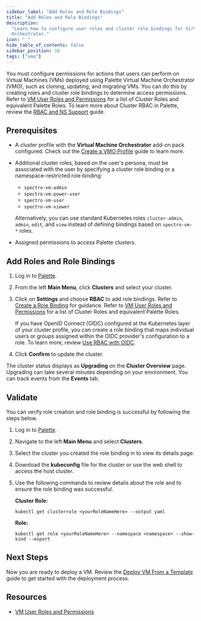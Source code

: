 ```yaml
---
sidebar_label: "Add Roles and Role Bindings"
title: "Add Roles and Role Bindings"
description:
  "Learn how to configure user roles and cluster role bindings for Virtual Machines managed by Palette Virtual Machine
  Orchestrator."
icon: " "
hide_table_of_contents: false
sidebar_position: 10
tags: ["vmo"]
---
```


You must configure permissions for actions that users can perform on Virtual Machines (VMs) deployed using Palette
Virtual Machine Orchestrator (VMO), such as cloning, updating, and migrating VMs. You can do this by creating roles and
cluster role bindings to determine access permissions. Refer to
[VM User Roles and Permissions](../vm-roles-permissions.md) for a list of Cluster Roles and equivalent Palette Roles. To
learn more about Cluster RBAC in Palette, review the
[RBAC and NS Support](../../clusters/cluster-management/cluster-rbac.md) guide.

## Prerequisites

- A cluster profile with the **Virtual Machine Orchestrator** add-on pack configured. Check out the
  [Create a VMO Profile](../vm-packs-profiles/create-vmo-profile.md) guide to learn more.

- Additional cluster roles, based on the user's persona, must be associated with the user by specifying a cluster role
  binding or a namespace-restricted role binding:

  - `spectro-vm-admin`
  - `spectro-vm-power-user`
  - `spectro-vm-user`
  - `spectro-vm-viewer`

  Alternatively, you can use standard Kubernetes roles `cluster-admin`, `admin`, `edit`, and `view` instead of defining
  bindings based on `spectro-vm-*` roles.

- Assigned permissions to access Palette clusters.

## Add Roles and Role Bindings

1. Log in to [Palette](https://console.spectrocloud.com).

2. From the left **Main Menu**, click **Clusters** and select your cluster.

3. Click on **Settings** and choose **RBAC** to add role bindings. Refer to
   [Create a Role Binding](../../clusters/cluster-management/cluster-rbac.md#create-role-bindings) for guidance. Refer
   to [VM User Roles and Permissions](../vm-roles-permissions.md) for a list of Cluster Roles and equivalent Palette
   Roles.

   If you have OpenID Connect (OIDC) configured at the Kubernetes layer of your cluster profile, you can create a role
   binding that maps individual users or groups assigned within the OIDC provider's configuration to a role. To learn
   more, review [Use RBAC with OIDC](../../integrations/kubernetes.md#use-rbac-with-oidc).

4. Click **Confirm** to update the cluster.

The cluster status displays as **Upgrading** on the **Cluster Overview** page. Upgrading can take several minutes
depending on your environment. You can track events from the **Events** tab.

## Validate

You can verify role creation and role binding is successful by following the steps below.

1. Log in to [Palette](https://console.spectrocloud.com).

2. Navigate to the left **Main Menu** and select **Clusters**.

3. Select the cluster you created the role binding in to view its details page.

4. Download the **kubeconfig** file for the cluster or use the web shell to access the host cluster.

5. Use the following commands to review details about the role and to ensure the role binding was successful.

   **Cluster Role:**

   ```shell
   kubectl get clusterrole <yourRoleNameHere> --output yaml
   ```

   **Role:**

   ```shell
   kubectl get role <yourRoleNameHere> --namespace <namespace> --show-kind --export
   ```

## Next Steps

Now you are ready to deploy a VM. Review the
[Deploy VM From a Template](../create-manage-vm/standard-vm-operations/deploy-vm-from-template.md) guide to get started
with the deployment process.

## Resources

- [VM User Roles and Permissions](../vm-roles-permissions.md)
